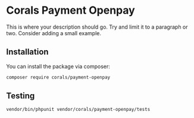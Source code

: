 # Corals Payment Openpay

This is where your description should go. Try and limit it to a paragraph or two. Consider adding a small example.

## Installation

You can install the package via composer:

```bash
composer require corals/payment-openpay
```

## Testing

```bash
vendor/bin/phpunit vendor/corals/payment-openpay/tests 
```
